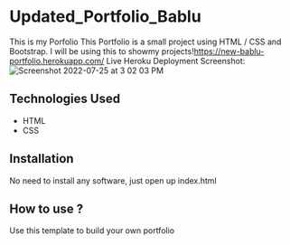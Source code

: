 # Updated_Portfolio_Bablu

This is my Porfolio This Portfolio is a small project using HTML / CSS and Bootstrap. I will be using this to showmy projects!https://new-bablu-portfolio.herokuapp.com/ Live Heroku Deployment Screenshot:
![Screenshot 2022-07-25 at 3 02 03 PM](https://user-images.githubusercontent.com/109030441/180747013-f48ab5dd-4e8a-45cb-b95d-1cb123893c60.png)


## Technologies Used
* HTML
* CSS
## Installation
No need to install any software, just open up index.html
## How to use ?
Use this template to build your own portfolio
